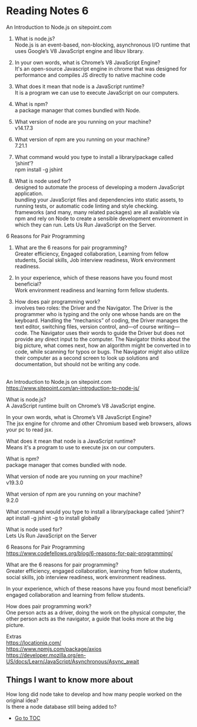 # Reading Notes 6  

An Introduction to Node.js on sitepoint.com  

1. What is node.js?  
Node.js is an event-based, non-blocking, asynchronous I/O runtime that uses Google’s V8 JavaScript engine and libuv library.  

2. In your own words, what is Chrome’s V8 JavaScript Engine?  
It's an open-source Javascript engine in chrome that was designed for performance and compiles JS directly to native machine code  

3. What does it mean that node is a JavaScript runtime?  
It is a program we can use to execute JavaScript on our computers.  

4. What is npm?  
a package manager that comes bundled with Node.  

5. What version of node are you running on your machine?  
v14.17.3  

6. What version of npm are you running on your machine?  
7.21.1  

7. What command would you type to install a library/package called ‘jshint’?  
npm install -g jshint  

8. What is node used for?  
designed to automate the process of developing a modern JavaScript application.  
 bundling your JavaScript files and dependencies into static assets, to running tests, or automatic code linting and style checking.  
frameworks (and many, many related packages) are all available via npm and rely on Node to create a sensible development environment in which they can run.  Lets Us Run JavaScript on the Server.  

6 Reasons for Pair Programming  

1. What are the 6 reasons for pair programming?  
Greater efficiency, Engaged collaboration, Learning from fellow students, Social skills, Job interview readiness, Work environment readiness.  

2. In your experience, which of these reasons have you found most beneficial?  
Work environment readiness and learning form fellow students.  

3. How does pair programming work?  
involves two roles: the Driver and the Navigator. The Driver is the programmer who is typing and the only one whose hands are on the keyboard. Handling the “mechanics” of coding, the Driver manages the text editor, switching files, version control, and—of course writing—code. The Navigator uses their words to guide the Driver but does not provide any direct input to the computer. The Navigator thinks about the big picture, what comes next, how an algorithm might be converted in to code, while scanning for typos or bugs. The Navigator might also utilize their computer as a second screen to look up solutions and documentation, but should not be writing any code.  

\
An Introduction to Node.js on sitepoint.com  
<https://www.sitepoint.com/an-introduction-to-node-js/>  

What is node.js?  
A JavaScript runtime built on Chrome’s V8 JavaScript engine.  

In your own words, what is Chrome’s V8 JavaScript Engine?  
The jsx engine for chrome and other Chromium based web browsers, allows your pc to read jsx.  

What does it mean that node is a JavaScript runtime?  
Means it's a program to use to execute jsx on our computers.  

What is npm?  
package manager that comes bundled with node.  

What version of node are you running on your machine?  
v19.3.0  

What version of npm are you running on your machine?  
9.2.0  

What command would you type to install a library/package called ‘jshint’?  
apt install -g jshint   -g to install globally  

What is node used for?  
Lets Us Run JavaScript on the Server  

6 Reasons for Pair Programming  
<https://www.codefellows.org/blog/6-reasons-for-pair-programming/>  

What are the 6 reasons for pair programming?  
Greater efficiency, engaged collaboration, learning from fellow students, social skills, job interview readiness, work environment readiness.  

In your experience, which of these reasons have you found most beneficial?  
engaged collaboration and learning from fellow students.  

How does pair programming work?  
One person acts as a driver, doing the work on the physical computer, the other person acts as the navigator, a guide that looks more at the big picture.  

Extras  
<https://locationiq.com/>  
<https://www.npmjs.com/package/axios>  
<https://developer.mozilla.org/en-US/docs/Learn/JavaScript/Asynchronous/Async_await>  

## Things I want to know more about  

How long did node take to develop and how many people worked on the original idea?  
Is there a node database still being added to?

- [Go to TOC](README.md)  
